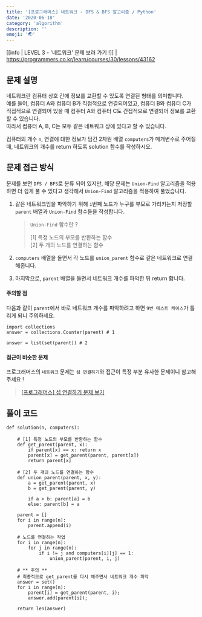 ```yaml
---
title: '[프로그래머스] 네트워크 - DFS & BFS 알고리즘 / Python'
date: '2020-06-18'
category: 'algorithm'
description: ''
emoji: '🌏'
---
```


[[info | LEVEL 3 - '네트워크' 문제 보러 가기 !]]
| https://programmers.co.kr/learn/courses/30/lessons/43162

## 문제 설명

네트워크란 컴퓨터 상호 간에 정보를 교환할 수 있도록 연결된 형태를 의미합니다.  
예를 들어, 컴퓨터 A와 컴퓨터 B가 직접적으로 연결되어있고, 컴퓨터 B와 컴퓨터 C가 직접적으로 연결되어 있을 때 컴퓨터 A와 컴퓨터 C도 간접적으로 연결되어 정보를 교환할 수 있습니다.  
따라서 컴퓨터 A, B, C는 모두 같은 네트워크 상에 있다고 할 수 있습니다.

컴퓨터의 개수 `n`, 연결에 대한 정보가 담긴 2차원 배열 `computers`가 매개변수로 주어질 때, 네트워크의 개수를 return 하도록 solution 함수를 작성하시오.

## 문제 접근 방식

문제를 보면 `DFS / BFS`로 분류 되어 있지만, 해당 문제는 `Union-Find` 알고리즘을 적용하면 더 쉽게 풀 수 있다고 생각해서 `Union-Find` 알고리즘을 적용하여 풀었습니다.

1. 같은 네트워크임을 파악하기 위해 `i`번째 노드가 누구를 부모로 가리키는지 저장할 `parent` 배열과 `Union-Find` 함수들을 작성합니다.

   > `Union-Find` 함수란 ?
   >
   > [1] 특정 노드의 부모를 반환하는 함수  
   > [2] 두 개의 노드를 연결하는 함수

2. `computers` 배열을 돌면서 각 노드를 `union_parent` 함수로 같은 네트워크로 연결해줍니다.

3. 마지막으로, `parent` 배열을 돌면서 네트워크 개수를 파악한 뒤 return 합니다.

#### 주의할 점

다음과 같이 `parent`에서 바로 네트워크 개수를 파악하려고 하면 `9번 테스트 케이스`가 틀리게 되니 주의하세요.

```python:title=Python
import collections
answer = collections.Counter(parent) # 1

answer = list(set(parent)) # 2
```

#### 접근이 비슷한 문제

프로그래머스의 `네트워크` 문제는 `섬 연결하기`와 접근이 특정 부분 유사한 문제이니 참고해주세요 !

> [[프로그래머스] 섬 연결하기 문제 보기](http://localhost:8000/category/algorithm/greedy/island-connection)

## 풀이 코드

```python:title=Python
def solution(n, computers):

    # [1] 특정 노드의 부모를 반환하는 함수
    def get_parent(parent, x):
        if parent[x] == x: return x
        parent[x] = get_parent(parent, parent[x])
        return parent[x]

    # [2] 두 개의 노드를 연결하는 함수
    def union_parent(parent, x, y):
        a = get_parent(parent, x)
        b = get_parent(parent, y)

        if a > b: parent[a] = b
        else: parent[b] = a

    parent = []
    for i in range(n):
        parent.append(i)

    # 노드를 연결하는 작업
    for i in range(n):
        for j in range(n):
            if i != j and computers[i][j] == 1:
                union_parent(parent, i, j)

    # ** 주의 **
    # 최종적으로 get_parent를 다시 해주면서 네트워크 개수 파악
    answer = set()
    for i in range(n):
        parent[i] = get_parent(parent, i);
        answer.add(parent[i]);

    return len(answer)
```
